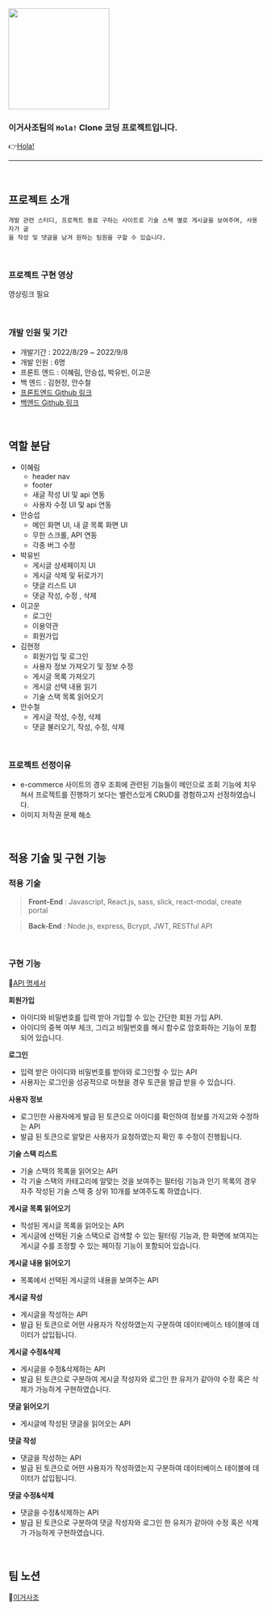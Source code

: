 <img src="https://velog.velcdn.com/images/hh1008/post/8bf080da-6a3c-4cbd-881e-f41fb3fbb0e3/image.png" width="200px"/>

### 이거사조팀의 **`Hola!`** Clone 코딩 프로젝트입니다.

👉[Hola!](https://holaworld.io/)

---

<br>

## **프로젝트 소개**

```
개발 관련 스터디, 프로젝트 동료 구하는 사이트로 기술 스택 별로 게시글을 보여주며, 사용자가 글
을 작성 및 댓글을 남겨 원하는 팀원을 구할 수 있습니다.
```

<br>

### **프로젝트 구현 영상**

영상링크 필요

<br>

### **개발 인원 및 기간**

- 개발기간 : 2022/8/29 ~ 2022/9/8
- 개발 인원 : 6명
- 프론트 엔드 : 이혜림, 안승섭, 박유빈, 이고운
- 백 엔드 : 김현정, 안수철
- [프론트엔드 Github 링크](https://github.com/wecode-bootcamp-korea/justcode-6-1st-this.4team-front)
- [백엔드 Github 링크](https://github.com/wecode-bootcamp-korea/justcode-6-1st-this.4team-back)

<br>

## 역할 분담

- 이혜림
  - header nav
  - footer
  - 새글 작성 UI 및 api 연동
  - 사용자 수정 UI 및 api 연동
- 안승섭
  - 메인 화면 UI, 내 글 목록 화면 UI
  - 무한 스크롤, API 연동
  - 각종 버그 수정
- 박유빈
  - 게시글 상세페이지 UI
  - 게시글 삭제 및 뒤로가기
  - 댓글 리스트 UI
  - 댓글 작성, 수정 , 삭제
- 이고운
  - 로그인
  - 이용약관
  - 회원가입
- 김현정
  - 회원가입 및 로그인
  - 사용자 정보 가져오기 및 정보 수정
  - 게시글 목록 가져오기
  - 게시글 선택 내용 읽기
  - 기술 스택 목록 읽어오기
- 안수철
  - 게시글 작성, 수정, 삭제
  - 댓글 불러오기, 작성, 수정, 삭제

<br>

### **프로젝트 선정이유**

- e-commerce 사이트의 경우 조회에 관련된 기능들이 메인으로 조회 기능에 치우쳐서 프로젝트를 진행하기 보다는 밸런스있게 CRUD를 경험하고자 선정하였습니다.
- 이미지 저작권 문제 해소

<br>

## **적용 기술 및 구현 기능**

### **적용 기술**

> **Front-End** : Javascript, React.js, sass, slick, react-modal, create portal

> **Back-End** : Node.js, express, Bcrypt, JWT, RESTful API

<br>

### **구현 기능**

📌[API 명세서 ](https://documenter.getpostman.com/view/22723177/VUxNR7mw#dd4ed3cb-7fdc-4575-8732-19c22d916e9b)

**회원가입**

- 아이디와 비밀번호를 입력 받아 가입할 수 있는 간단한 회원 가입 API.
- 아이디의 중복 여부 체크, 그리고 비밀번호를 해시 함수로 암호화하는 기능이 포함되어 있습니다.

**로그인**

- 입력 받은 아이디와 비밀번호를 받아와 로그인할 수 있는 API
- 사용자는 로그인을 성공적으로 마쳤을 경우 토큰을 발급 받을 수 있습니다.

**사용자 정보**

- 로그인한 사용자에게 발급 된 토큰으로 아이디를 확인하여 정보를 가지고와 수정하는 API
- 발급 된 토큰으로 알맞은 사용자가 요청하였는지 확인 후 수정이 진행됩니다.

**기술 스택 리스트**

- 기술 스택의 목록을 읽어오는 API
- 각 기술 스택의 카테고리에 알맞는 것을 보여주는 필터링 기능과 인기 목록의 경우 자주 작성된 기술 스택 중 상위 10개를 보여주도록 하였습니다.

**게시글 목록 읽어오기**

- 작성된 게시글 목록을 읽어오는 API
- 게시글에 선택된 기술 스택으로 검색할 수 있는 필터링 기능과, 한 화면에 보여지는 게시글 수를 조정할 수 있는 페이징 기능이 포함되어 있습니다.

**게시글 내용 읽어오기**

- 목록에서 선택된 게시글의 내용을 보여주는 API

**게시글 작성**

- 게시글을 작성하는 API
- 발급 된 토큰으로 어떤 사용자가 작성하였는지 구분하여 데이터베이스 테이블에 데이터가 삽입됩니다.

**게시글 수정&삭제**

- 게시글을 수정&삭제하는 API
- 발급 된 토큰으로 구분하여 게시글 작성자와 로그인 한 유저가 같아야 수정 혹은 삭제가 가능하게 구현하였습니다.

**댓글 읽어오기**

- 게시글에 작성된 댓글을 읽어오는 API

**댓글 작성**

- 댓글을 작성하는 API
- 발급 된 토큰으로 어떤 사용자가 작성하였는지 구분하여 데이터베이스 테이블에 데이터가 삽입됩니다.

**댓글 수정&삭제**

- 댓글을 수정&삭제하는 API
- 발급 된 토큰으로 구분하여 댓글 작성자와 로그인 한 유저가 같아야 수정 혹은 삭제가 가능하게 구현하였습니다.

<br>

## **팀 노션**

📝[이거사조](https://www.notion.so/wecode/4-4193b03c5f434d29a5c055fff938b777)
